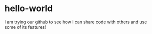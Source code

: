 # hello-world
I am trying our github to see how I can share code with others and use some of its features!

